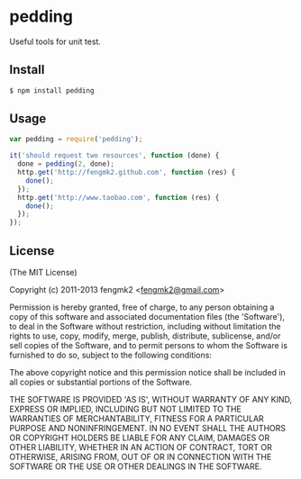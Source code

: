 # pedding

Useful tools for unit test.

## Install

```bash
$ npm install pedding
```

## Usage

```js
var pedding = require('pedding');

it('should request two resources', function (done) {
  done = pedding(2, done);
  http.get('http://fengmk2.github.com', function (res) {
    done();
  });
  http.get('http://www.taobao.com', function (res) {
    done();
  });
});
```

## License

(The MIT License)

Copyright (c) 2011-2013 fengmk2 &lt;fengmk2@gmail.com&gt;

Permission is hereby granted, free of charge, to any person obtaining
a copy of this software and associated documentation files (the
'Software'), to deal in the Software without restriction, including
without limitation the rights to use, copy, modify, merge, publish,
distribute, sublicense, and/or sell copies of the Software, and to
permit persons to whom the Software is furnished to do so, subject to
the following conditions:

The above copyright notice and this permission notice shall be
included in all copies or substantial portions of the Software.

THE SOFTWARE IS PROVIDED 'AS IS', WITHOUT WARRANTY OF ANY KIND,
EXPRESS OR IMPLIED, INCLUDING BUT NOT LIMITED TO THE WARRANTIES OF
MERCHANTABILITY, FITNESS FOR A PARTICULAR PURPOSE AND NONINFRINGEMENT.
IN NO EVENT SHALL THE AUTHORS OR COPYRIGHT HOLDERS BE LIABLE FOR ANY
CLAIM, DAMAGES OR OTHER LIABILITY, WHETHER IN AN ACTION OF CONTRACT,
TORT OR OTHERWISE, ARISING FROM, OUT OF OR IN CONNECTION WITH THE
SOFTWARE OR THE USE OR OTHER DEALINGS IN THE SOFTWARE.
